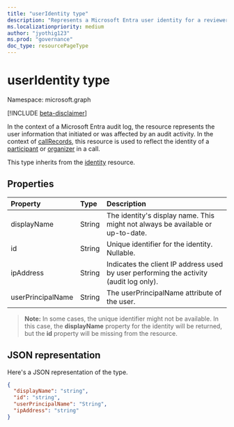```yaml
---
title: "userIdentity type"
description: "Represents a Microsoft Entra user identity for a reviewer of an access review."
ms.localizationpriority: medium
author: "jyothig123"
ms.prod: "governance"
doc_type: resourcePageType
---
```


# userIdentity type

Namespace: microsoft.graph

[!INCLUDE [beta-disclaimer](../../includes/beta-disclaimer.md)]

In the context of a Microsoft Entra audit log, the resource represents the user information that initiated or was affected by an audit activity. In the context of [callRecords](callrecords-callrecord.md), this resource is used to reflect the identity of a [participant](callrecords-participant.md) or [organizer](callrecords-organizer.md) in a call.

This type inherits from the [identity](identity.md) resource.

## Properties

| Property          | Type   | Description                                                                            |
|:------------------|:-------|:---------------------------------------------------------------------------------------|
| displayName       | String | The identity's display name. This might not always be available or up-to-date. |
| id                | String | Unique identifier for the identity. Nullable.                                                   |
| ipAddress         | String | Indicates the client IP address used by user performing the activity (audit log only). |
| userPrincipalName | String | The userPrincipalName attribute of the user.                                           |

> **Note:** In some cases, the unique identifier might not be available. In this case, the **displayName** property for the identity will be returned, but the **id** property will be missing from the resource.

## JSON representation

Here's a JSON representation of the type.

<!-- {
  "blockType": "resource",
  "optionalProperties": [
"displayName", "thumbnails"
  ],
  "@odata.type": "microsoft.graph.userIdentity"
}-->

```json
{
  "displayName": "string",
  "id": "string",
  "userPrincipalName": "String",
  "ipAddress": "string"
}

```

<!--
{
  "type": "#page.annotation",
  "description": "userIdentity type",
  "keywords": "",
  "section": "documentation",
  "tocPath": "",
  "suppressions": []
}
-->
